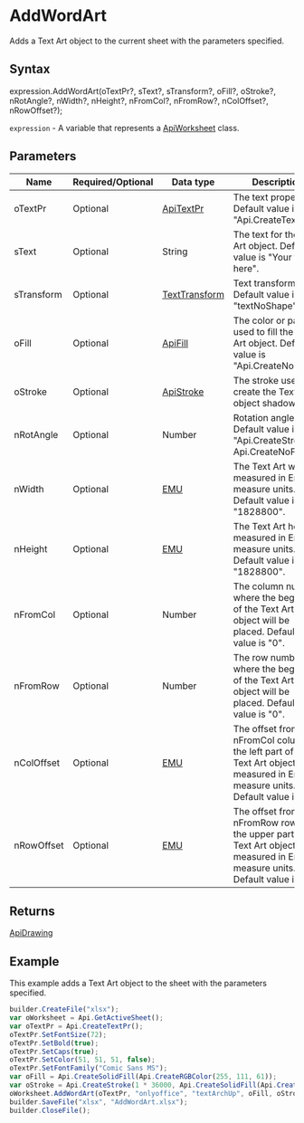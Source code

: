 # AddWordArt

Adds a Text Art object to the current sheet with the parameters specified.

## Syntax

expression.AddWordArt(oTextPr?, sText?, sTransform?, oFill?, oStroke?, nRotAngle?, nWidth?, nHeight?, nFromCol?, nFromRow?, nColOffset?, nRowOffset?);

`expression` - A variable that represents a [ApiWorksheet](../ApiWorksheet.md) class.

## Parameters

| **Name** | **Required/Optional** | **Data type** | **Description** |
| ------------- | ------------- | ------------- | ------------- |
| oTextPr | Optional | [ApiTextPr](../../ApiTextPr/ApiTextPr.md) | The text properties. Default value is "Api.CreateTextPr()". |
| sText | Optional | String | The text for the Text Art object. Default value is "Your text here". |
| sTransform | Optional | [TextTransform](../../../Enumerations/TextTransform.md) | Text transform type. Default value is "textNoShape". |
| oFill | Optional | [ApiFill](../../ApiFill/ApiFill.md) | The color or pattern used to fill the Text Art object. Default value is "Api.CreateNoFill()". |
| oStroke | Optional | [ApiStroke](../../ApiStroke/ApiStroke.md) | The stroke used to create the Text Art object shadow. |
| nRotAngle | Optional | Number | Rotation angle. Default value is "Api.CreateStroke(0, Api.CreateNoFill())". |
| nWidth | Optional | [EMU](../../../Enumerations/Emu.md) | The Text Art width measured in English measure units. Default value is "1828800". |
| nHeight | Optional | [EMU](../../../Enumerations/Emu.md) | The Text Art heigth measured in English measure units. Default value is "1828800". |
| nFromCol | Optional | Number | The column number where the beginning of the Text Art object will be placed. Default value is "0". |
| nFromRow | Optional | Number | The row number where the beginning of the Text Art object will be placed. Default value is "0". |
| nColOffset | Optional | [EMU](../../../Enumerations/Emu.md) | The offset from the nFromCol column to the left part of the Text Art object measured in English measure units. Default value is "0". |
| nRowOffset | Optional | [EMU](../../../Enumerations/Emu.md) | The offset from the nFromRow row to the upper part of the Text Art object measured in English measure units. Default value is "0". |

## Returns

[ApiDrawing](../../ApiDrawing/ApiDrawing.md)

## Example

This example adds a Text Art object to the sheet with the parameters specified.

```javascript
builder.CreateFile("xlsx");
var oWorksheet = Api.GetActiveSheet();
var oTextPr = Api.CreateTextPr();
oTextPr.SetFontSize(72);
oTextPr.SetBold(true);
oTextPr.SetCaps(true);
oTextPr.SetColor(51, 51, 51, false);
oTextPr.SetFontFamily("Comic Sans MS");
var oFill = Api.CreateSolidFill(Api.CreateRGBColor(255, 111, 61));
var oStroke = Api.CreateStroke(1 * 36000, Api.CreateSolidFill(Api.CreateRGBColor(51, 51, 51)));
oWorksheet.AddWordArt(oTextPr, "onlyoffice", "textArchUp", oFill, oStroke, 0, 100 * 36000, 20 * 36000, 0, 2, 2 * 36000, 3 * 36000);
builder.SaveFile("xlsx", "AddWordArt.xlsx");
builder.CloseFile();
```